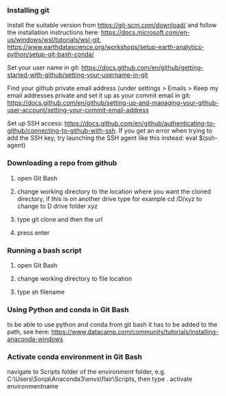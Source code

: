 ### Installing git
Install the suitable version from https://git-scm.com/download/ and follow the installation instructions here: https://docs.microsoft.com/en-us/windows/wsl/tutorials/wsl-git, https://www.earthdatascience.org/workshops/setup-earth-analytics-python/setup-git-bash-conda/

Set your user name in git: https://docs.github.com/en/github/getting-started-with-github/setting-your-username-in-git

Find your github private email address (under settings > Emails > Keep my email addresses private and set it up as your commit email in git: https://docs.github.com/en/github/setting-up-and-managing-your-github-user-account/setting-your-commit-email-address

Set up SSH access: https://docs.github.com/en/github/authenticating-to-github/connecting-to-github-with-ssh. If you get an error when trying to add the SSH key, try launching the SSH agent like this instead: eval $(ssh-agent)

### Downloading a repo from github

1. open Git Bash

2. change working directory to the location where you want the cloned directory, if this is on another drive type for example cd /D/xyz to change to D drive folder xyz

3. type git clone and then the url 

4. press enter


### Running a bash script

1. open Git Bash

2. change working directory to file location

3. type sh filename


### Using Python and conda in Git Bash
to be able to use python and conda from git bash it has to be added to the path, see here: https://www.datacamp.com/community/tutorials/installing-anaconda-windows

### Activate conda environment in Git Bash
navigate to Scripts folder of the environment folder, e.g. C:\Users\Sonja\Anaconda3\envs\flair\Scripts, then type . activate environmentname


